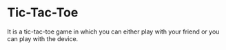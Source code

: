 # Tic-Tac-Toe
It is a tic-tac-toe game in which you can either play with your friend or you can play with the device.

